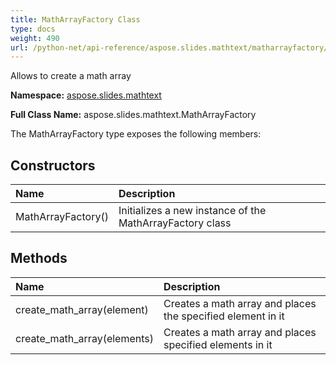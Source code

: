 ```yaml
---
title: MathArrayFactory Class
type: docs
weight: 490
url: /python-net/api-reference/aspose.slides.mathtext/matharrayfactory/
---
```


Allows to create a math array

**Namespace:** [aspose.slides.mathtext](/slides/python-net/api-reference/aspose.slides.mathtext/)

**Full Class Name:** aspose.slides.mathtext.MathArrayFactory



The MathArrayFactory type exposes the following members:
## **Constructors**
|**Name**|**Description**|
| :- | :- |
|MathArrayFactory()|Initializes a new instance of the MathArrayFactory class|
## **Methods**
|**Name**|**Description**|
| :- | :- |
|create_math_array(element)|Creates a math array and places the specified element in it|
|create_math_array(elements)|Creates a math array and places specified elements in it|
